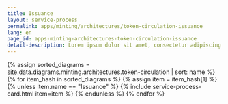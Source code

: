 ```yaml
---
title: Issuance
layout: service-process
permalink: apps/minting/architectures/token-circulation-issuance
lang: en
page_id: apps-minting-architectures-token-circulation-issuance
detail-description: Lorem ipsum dolor sit amet, consectetur adipiscing elit. Nulla porttitor ipsum vitae tincidunt ullamcorper. Nunc eu sapien vitae neque efficitur viverra. Quisque quam libero, fermentum a arcu ac, tempus auctor mauris. Sed dui ex, eleifend eu pharetra eget, lacinia in tellus. Nam ac nibh quis tortor eleifend porttitor gravida quis augue. Pellentesque auctor ullamcorper arcu, quis malesuada nisi feugiat nec. Donec vitae ullamcorper magna. Donec mi tellus, ultricies id justo eu, vulputate volutpat eros. Nam vitae ex in lectus congue mollis. Cras libero metus, pharetra eu sodales id, porta ac quam. Vestibulum sed sagittis metus, vulputate dignissim lacus. Integer rhoncus vitae dui non interdum. Fusce elementum dolor eget molestie feugiat. Sed et leo eu tellus rutrum venenatis in at ante. Curabitur sed orci eu sem hendrerit molestie vitae vel nisi. Duis pellentesque id dui ut posuere.
---
```

{% assign sorted_diagrams = site.data.diagrams.minting.architectures.token-circulation | sort: name %}
{% for item_hash in sorted_diagrams %} {% assign item = item_hash[1] %}
  {% unless item.name == "Issuance" %}
  {% include service-process-card.html item=item %}
  {% endunless %}
{% endfor %}